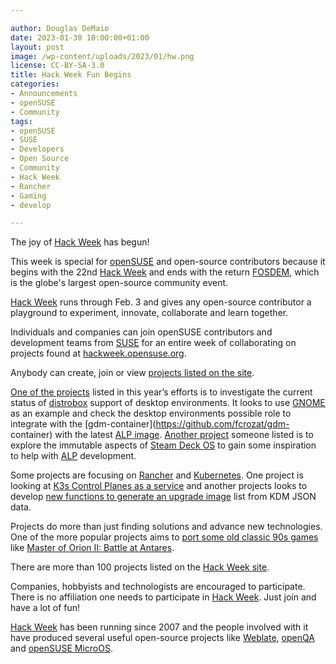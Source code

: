 ```yaml
---

author: Douglas DeMaio
date: 2023-01-30 10:00:00+01:00
layout: post
image: /wp-content/uploads/2023/01/hw.png
license: CC-BY-SA-3.0
title: Hack Week Fun Begins
categories:
- Announcements
- openSUSE
- Community
tags:
- openSUSE
- SUSE
- Developers
- Open Source
- Community
- Hack Week
- Rancher
- Gaming
- develop

---
```


The joy of [Hack Week](https://hackweek.opensuse.org/) has begun!

This week is special for [openSUSE](https://www.opensuse.org/) and open-source contributors because it begins with the 22nd [Hack Week](https://hackweek.opensuse.org/) and ends with the return [FOSDEM](https://fosdem.org/), which is the globe's largest open-source community event.

[Hack Week](https://hackweek.opensuse.org/) runs through Feb. 3 and gives any open-source contributor a playground to experiment, innovate, collaborate and learn together.

Individuals and companies can join openSUSE contributors and development teams from [SUSE](https://www.suse.com/) for an entire week of collaborating on projects found at [hackweek.opensuse.org](https://hackweek.opensuse.org/). 

Anybody can create, join or view [projects listed on the site](https://hackweek.opensuse.org/22/projects). 

[One of the projects](https://hackweek.opensuse.org/22/projects/look-into-distrobox-as-a-launcher-of-desktop-and-applications-on-alp) listed in this year’s efforts is to investigate the current status of [distrobox](https://distrobox.privatedns.org/) support of desktop environments. It looks to use [GNOME](https://www.gnome.org/) as an example and check the desktop environments possible role to integrate with the [gdm-container](https://github.com/fcrozat/gdm- container) with the latest [ALP image](https://news.opensuse.org/2022/12/22/second-prototype-advances-alp/). [Another project](https://hackweek.opensuse.org/22/projects/explore-a-popular-desktop-distro-steam-deck-os) someone listed is to explore the immutable aspects of [Steam Deck OS](https://www.steamdeck.com/en/software) to gain some inspiration to help with [ALP](https://news.opensuse.org/2022/12/22/second-prototype-advances-alp/) development.

Some projects are focusing on [Rancher](https://www.rancher.com/) and [Kubernetes](https://kubernetes.io/). One project is looking at [K3s Control Planes as a service](https://hackweek.opensuse.org/22/projects/k3s-control-planes-as-a-service) and another projects looks to develop [new functions to generate an upgrade image](https://hackweek.opensuse.org/22/projects/image-tools-simple-tool-for-mirror-slash-save-slash-load-container-images-and-kdm-and-chart-image-list-generator) list from KDM JSON data.

Projects do more than just finding solutions and advance new technologies. One of the more popular projects aims to [port some old classic 90s games](https://hackweek.opensuse.org/22/projects/port-some-classic-game-to-linux) like [Master of Orion II: Battle at Antares](https://en.wikipedia.org/wiki/Master_of_Orion_II:_Battle_at_Antares).

There are more than 100 projects listed on the [Hack Week site](https://hackweek.opensuse.org/). 

Companies, hobbyists and technologists are encouraged to participate. There is no affiliation one needs to participate in [Hack Week](https://hackweek.opensuse.org/). Just join and have a lot of fun!

[Hack Week](https://hackweek.opensuse.org/) has been running since 2007 and the people involved with it have produced several useful open-source projects like [Weblate](https://weblate.org/en/), [openQA](https://open.qa/) and [openSUSE MicroOS](https://microos.opensuse.org/).

<meta name="openSUSE, Tumbleweed, Developers, sysadmin, user, Open Source, rolling release, gamers, superuser, distrowatch, hacker, Linux, Kernel, hackweek" content="HTML,CSS,XML,JavaScript">
